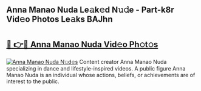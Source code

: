 ## Anna Manao Nuda Le𝚊k𝚎d N𝚞𝚍e - Part-k8r Vid𝚎o Photos Le𝚊ks BAJhn

# <h2><a href="http://fbdio6b.evod.top/?m=Anna+Manao+Nuda">🔗 👉🔴 Anna Manao Nuda Vid𝚎o Ph𝚘t𝚘s</a></h2>

[![Anna Manao Nuda N𝚞d𝚎s](https://i.imgur.com/8V9OHl7.gif)](http://fbdio6b.evod.top/?m=Anna+Manao+Nuda)
Content creator Anna Manao Nuda specializing in dance and lifestyle-inspired videos. A public figure Anna Manao Nuda is an individual whose actions, beliefs, or achievements are of interest to the public. 
